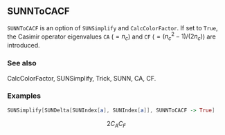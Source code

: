 ##  SUNNToCACF 

`SUNNToCACF` is an option of `SUNSimplify` and `CalcColorFactor`. If set to `True`, the Casimir operator eigenvalues `CA` ($=n_c$) and `CF` ($=(n_c^2-1)/(2 n_c)$) are introduced.

###  See also 

CalcColorFactor, SUNSimplify, Trick, SUNN, CA, CF.

###  Examples 

```mathematica
SUNSimplify[SUNDelta[SUNIndex[a], SUNIndex[a]], SUNNToCACF -> True]
```

$$2 C_A C_F$$